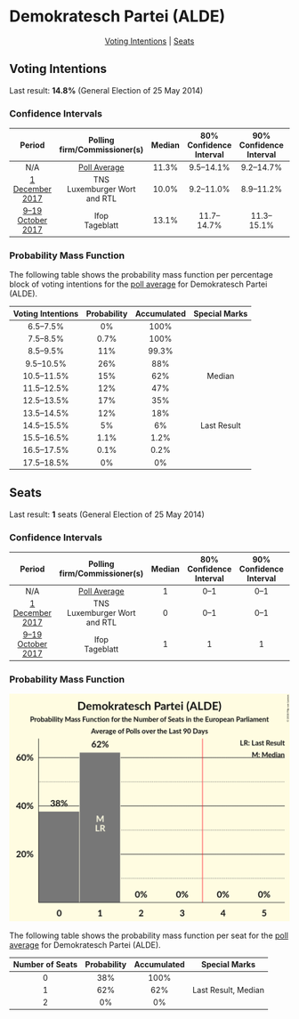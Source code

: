 # Demokratesch Partei (ALDE)

<p align="center"><a href="#voting-intentions">Voting Intentions</a> | <a href="#seats">Seats</a></p>

## Voting Intentions

Last result: **14.8%** (General Election of 25 May 2014)

### Confidence Intervals

| Period     | Polling firm/Commissioner(s) | Median | 80% Confidence Interval | 90% Confidence Interval | 95% Confidence Interval | 99% Confidence Interval |
|:----------:|:----------------:|:-----------:|:-----------------------:|:-----------------------:|:-----------------------:|:-----------------------:|
| N/A | [Poll Average](average.html) | 11.3% | 9.5–14.1% | 9.2–14.7% | 8.9–15.1% | 8.5–16.0% |
| [1 December 2017](2017-12-01-TNS.html) | TNS <br> Luxemburger Wort and RTL | 10.0% | 9.2–11.0% | 8.9–11.2% | 8.7–11.5% | 8.3–12.0% |
| [9–19 October 2017](2017-10-19-Ifop.html) | Ifop <br> Tageblatt | 13.1% | 11.7–14.7% | 11.3–15.1% | 10.9–15.5% | 10.3–16.3% |

### Probability Mass Function

The following table shows the probability mass function per percentage block of voting intentions for the [poll average](average.html) for Demokratesch Partei (ALDE).

| Voting Intentions | Probability | Accumulated | Special Marks |
|:-----------------:|:-----------:|:-----------:|:-------------:|
| 6.5–7.5% | 0% | 100% |  |
| 7.5–8.5% | 0.7% | 100% |  |
| 8.5–9.5% | 11% | 99.3% |  |
| 9.5–10.5% | 26% | 88% |  |
| 10.5–11.5% | 15% | 62% | Median |
| 11.5–12.5% | 12% | 47% |  |
| 12.5–13.5% | 17% | 35% |  |
| 13.5–14.5% | 12% | 18% |  |
| 14.5–15.5% | 5% | 6% | Last Result |
| 15.5–16.5% | 1.1% | 1.2% |  |
| 16.5–17.5% | 0.1% | 0.2% |  |
| 17.5–18.5% | 0% | 0% |  |


## Seats

Last result: **1** seats (General Election of 25 May 2014)

### Confidence Intervals

| Period     | Polling firm/Commissioner(s) | Median | 80% Confidence Interval | 90% Confidence Interval | 95% Confidence Interval | 99% Confidence Interval |
|:----------:|:----------------:|:------:|:-----------------------:|:-----------------------:|:-----------------------:|:-----------------------:|
| N/A | [Poll Average](average.html) | 1 | 0–1 | 0–1 | 0–1 | 0–1 |
| [1 December 2017](2017-12-01-TNS.html) | TNS <br> Luxemburger Wort and RTL | 0 | 0–1 | 0–1 | 0–1 | 0–1 |
| [9–19 October 2017](2017-10-19-Ifop.html) | Ifop <br> Tageblatt | 1 | 1 | 1 | 1 | 1 |

### Probability Mass Function

![Graph with seats probability mass function not yet produced](average-seats-pmf-demokrateschparteialde.png "Seats Probability Mass Function")

The following table shows the probability mass function per seat for the [poll average](average.html) for Demokratesch Partei (ALDE).

| Number of Seats | Probability | Accumulated | Special Marks |
|:---------------:|:-----------:|:-----------:|:-------------:|
| 0 | 38% | 100% |  |
| 1 | 62% | 62% | Last Result, Median |
| 2 | 0% | 0% |  |


